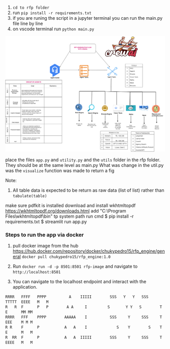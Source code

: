 1. ```cd to rfp folder```
2. run  `pip install -r requirements.txt`
3. if you are runing the script in a jupyter terminal you can run the main.py file line by line
4. on vscode terminal run `python main.py`

<p align="center"> 
  <kbd>
    <a href="https://github.com/okoliechykwuka/RFP-AGENT-CREW/edit/main/" target="_blank"><img src="flowchat.png">
  </a>
  </kbd>
</p>


place the files `app.py` and `utility.py` and the `utils` folder in the rfp folder. They should be at the same level as main.py
What was change in the util.py was the `visualize` function was made to return a fig


Note:
1. All table data is expected to be return as raw data (list of list) rather than `tabulate(table)`

make sure pdfkit is installed
download and install wkhtmltopdf https://wkhtmltopdf.org/downloads.html
add  "C:\Program Files\wkhtmltopdf\bin" tp system path
run cmd
$ pip install -r requirements.txt
$ streamlit run app.py


### Steps to run the app via docker

1. pull docker image from the hub https://hub.docker.com/repository/docker/chukypedro15/rfp_engine/general
  `docker pull chukypedro15/rfp_engine:1.0`   
2. Run  `docker run -d -p 8501:8501 rfp-image` and navigate to `http://localhost:8501`

3. You can navigate to the localhost endpoint and interact with the application.



```
RRRR   FFFF   PPPP          A    IIIII        SSS   Y   Y   SSS   TTTTT  EEEE   M   M  
R   R  F      P   P        A A     I         S       Y Y   S        T    E      MM MM  
RRRR   FFF    PPPP        AAAAA    I          SSS     Y     SSS     T    EEE    M M M  
R R    F      P           A   A    I             S    Y        S    T    E      M   M  
R  RR  F      P           A   A  IIIII        SSS     Y     SSS     T    EEEE   M   M  
